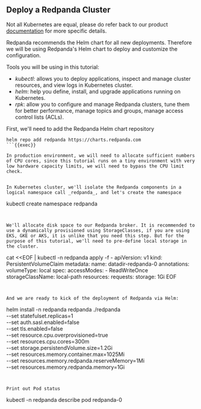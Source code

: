 ## Deploy a Redpanda Cluster

Not all Kubernetes are equal, please do refer back to our product [documentation](https://docs.redpanda.com/docs/deploy/deployment-option/self-hosted/kubernetes) for more specific details.

Redpanda recommends the Helm chart for all new deployments. Therefore we will be using Redpanda's Helm chart to deploy and customize the configuration. 

Tools you will be using in this tutorial:

- *kubectl*: allows you to deploy applications, inspect and manage cluster resources, and view logs in Kubernetes cluster. 
- *helm*: help you define, install, and upgrade applications running on Kubernetes.
- *rpk*: allow you to configure and manage Redpanda clusters, tune them for better performance, manage topics and groups, manage access control lists (ACLs). 

First, we'll need to add the Redpanda Helm chart repository 
```
helm repo add redpanda https://charts.redpanda.com
```{{exec}}

In production environment, we will need to allocate sufficient numbers of CPU cores, since this tutorial runs on a tiny environment with very low hardware capacity limits, we will need to bypass the CPU limit check.


In Kubernetes cluster, we'll isolate the Redpanda components in a logical namespace call _redpanda_, and let's create the namespace
```
kubectl create namespace redpanda
```{{exec}}


We'll allocate disk space to our Redpanda broker. It is recommended to use a dynamically provisioned using StorageClasses, if you are using EKS, GKE or AKS, it is unlike that you need this step. But for the purpose of this tutorial, we'll need to pre-define local storage in the cluster.

```
cat <<EOF | kubectl -n redpanda apply -f -
apiVersion: v1
kind: PersistentVolumeClaim
metadata:
  name: datadir-redpanda-0
  annotations:
    volumeType: local
spec:
  accessModes:
    - ReadWriteOnce
  storageClassName: local-path
  resources:
    requests:
      storage: 1Gi
EOF
```{{exec}}


And we are ready to kick of the deployment of Redpanda via Helm:

```
helm install -n redpanda redpanda ./redpanda \
--set statefulset.replicas=1 \
--set auth.sasl.enabled=false \
--set tls.enabled=false \
--set resource.cpu.overprovisioned=true \
--set resources.cpu.cores=300m \
--set storage.persistendVolume.size=1.2Gi \
--set resources.memory.container.max=1025Mi \
--set resources.memory.redpanda.reserveMemory=1Mi \
--set resources.memory.redpanda.memory=1Gi
```


Print out Pod status

```
kubectl -n redpanda describe pod redpanda-0
```{{exec}}